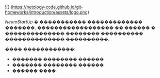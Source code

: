 ![] (https://netology-code.github.io/git-homeworks/introduction/assets/logo.png)

*NeuroStartUp* � ����������� ������������� �������, ������������������ �� ������ � �������������� 
 �������� ���������� �������������� ����������.

���� ������������:
* ������� �������� ������
* ������� �������� ������
* ������ ����